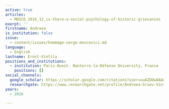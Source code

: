 ```yaml
---
active: true
articles:
  - MOSCO_2016_12_is-there-a-social-psychology-of-historic-grievances
exerpt: ''
firstname: Andreea
is_institution: false
issue:
  - content/issues/hommage-serge-moscovici.md
language:
  - English
lastname: Ernst-Vintila
positions_and_institutions:
  - institution: Paris-Ouest- Nanterre-la-Défense University, France
    positions: []
social_channels:
  google_scholar: https://scholar.google.com/citations?user=uuAZDOwAAAAJ&hl=en
  researchgate: https://www.researchgate.net/profile/Andreea-Gruev-Vintila
years:
  - 2016

---
```

